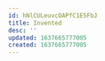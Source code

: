 ```yaml
---
id: hNlCULeuvcOAPfC1E5FbJ
title: Invented
desc: ''
updated: 1637665777005
created: 1637665777005
---
```


